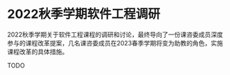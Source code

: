 # 2022秋季学期软件工程调研

2022秋季学期关于软件工程课程的调研和讨论，最终导向了一份课咨委成员深度参与的课程改革提案，几名课咨委成员在2023春季学期将变为助教的角色，实施课程改革的具体措施。

TODO